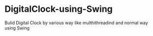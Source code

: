 # DigitalClock-using-Swing
Bulid Digital Clock by various way like multhithreadind and normal way using Swing 
